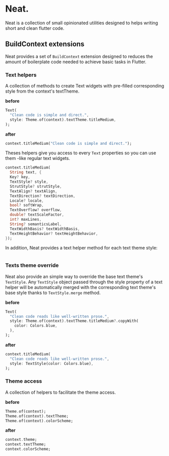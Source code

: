 # Neat.

Neat is a collection of small opinionated utilities designed to helps writing short and clean flutter code.

## BuildContext extensions

Neat provides a set of `BuildContext` extension designed to reduces the amount of boilerplate code needed to achieve basic tasks in Flutter.

### Text helpers

A collection of methods to create Text widgets with pre-filled corresponding style from the context's textTheme.

**before**
```dart
Text(
  "Clean code is simple and direct.",
  style: Theme.of(context).textTheme.titleMedium,
);
```
**after**
```dart
context.titleMedium("Clean code is simple and direct.");
```

Theses helpers give you access to every `Text` properties so you can use them -like regular text widgets.
```dart
context.titleMedium(
  String text, {
  Key? key,
  TextStyle? style,
  StrutStyle? strutStyle,
  TextAlign? textAlign,
  TextDirection? textDirection,
  Locale? locale,
  bool? softWrap,
  TextOverflow? overflow,
  double? textScaleFactor,
  int? maxLines,
  String? semanticsLabel,
  TextWidthBasis? textWidthBasis,
  TextHeightBehavior? textHeightBehavior,
});
```

In addition, Neat provides a text helper method for each text theme style:
```dart
```

### Texts theme override
Neat also provide an simple way to override the base text theme's `TextStyle`.
Any `TextStyle` object passed through the style property of a text helper will be automatically merged with the corresponding text theme's base style thanks to `TextStyle.merge` method.

**before**
```dart
Text(
  "Clean code reads like well-written prose.",
  style: Theme.of(context).textTheme.titleMedium?.copyWith(
    color: Colors.blue,
  ),
);
```

**after**
```dart
context.titleMedium(
  "Clean code reads like well-written prose.",
  style: TextStyle(color: Colors.blue),
);
```

### Theme access

A collection of helpers to facilitate the theme access.

**before**
```dart
Theme.of(context);
Theme.of(context).textTheme;
Theme.of(context).colorScheme;
```

**after**
```dart
context.theme;
context.textTheme;
context.colorScheme;
```
